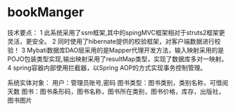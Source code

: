 # bookManger
技术要点：
1 此系统采用了ssm框架,其中的spingMVC框架相对于struts2框架更灵活，更安全。
2 同时使用了hibernate提供的校验框架，对客户端数据进行校验！
3 Mybati数据库DAO层采用的是Mapper代理开发方法，输入映射采用的是POJO包装类型实现,输出映射采用了resultMap类型，实现了数据库多对一映射。
4 spring容器内部使用拦截器，以Spring AOP的方式实现事务控制管理。

系统实体对象：
用户：管理员账号,密码
图书类型：图书类别，类别名称，可借阅天数 
图书：图书条形码，图书名称，图书所在类别，图书价格，库存，出版社，图书图片
